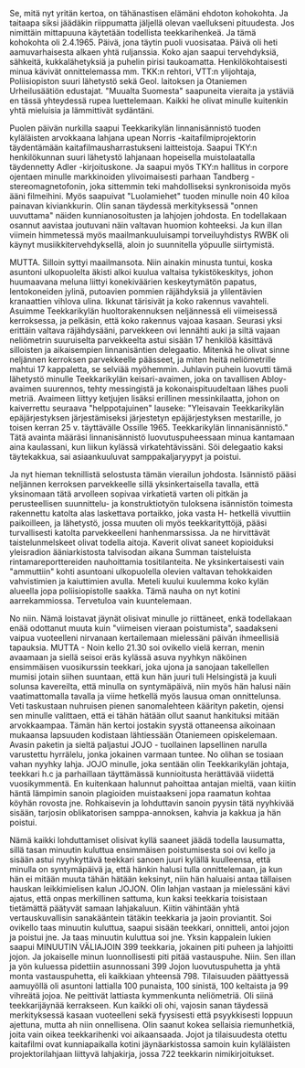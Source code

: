 
Se, mitä nyt yritän kertoa, on tähänastisen elämäni ehdoton kohokohta. Ja taitaapa siksi jäädäkin 
riippumatta jäljellä olevan vaellukseni pituudesta. Jos nimittäin mittapuuna käytetään todellista 
teekkarihenkeä. Ja tämä kohokohta oli 2.4.1965.  Päivä, jona täytin puoli vuosisataa. Päivä oli heti 
aamuvarhaisesta alkaen yhtä ruljanssia. Koko ajan saapui tervehdyksiä, sähkeitä, kukkalähetyksiä ja 
puhelin pirisi taukoamatta. Henkilökohtaisesti minua kävivät onnittelemassa mm. TKK:n rehtori, 
VTT:n ylijohtaja, Poliisiopiston suuri lähetystö sekä Geol. laitoksen ja Otaniemen Urheilusäätiön 
edustajat. "Muualta Suomesta" saapuneita vieraita ja ystäviä en tässä yhteydessä rupea luettelemaan. 
Kaikki he olivat minulle kuitenkin yhtä mieluisia ja lämmittivät sydäntäni.

Puolen päivän nurkilla saapui Teekkarikylän linnanisännistö tuoden kyläläisten arvokkaana lahjana 
upean Norris -kaitafilmiprojektorin täydentämään kaitafilmausharrastukseni laitteistoja. Saapui TKY:n 
henkilökunnan suuri lähetystö lahjanaan hopeisella muistolaatalla täydennetty Adler -kirjoituskone. Ja 
saapui myös TKY:n hallitus in corpore ojentaen minulle markkinoiden ylivoimaisesti parhaan 
Tandberg -stereomagnetofonin, joka sittemmin teki mahdolliseksi synkronisoida myös ääni filmeihini. 
Myös saapuivat "Luolamiehet" tuoden minulle noin 40 kiloa painavan kiviankkurin. Olin sanan 
täydessä merkityksessä "onnen uuvuttama" näiden kunnianosoitusten ja lahjojen johdosta. En 
todellakaan osannut aavistaa joutuvani näin valtavan huomion kohteeksi. Ja kun illan viimein 
himmetessä myös maailmankuuluisampi torveiluyhdistys RWBK oli käynyt musiikkitervehdyksellä, 
aloin jo suunnitella yöpuulle siirtymistä.

MUTTA. Silloin syttyi maailmansota. Niin ainakin minusta tuntui, koska asuntoni ulkopuolelta äkisti 
alkoi kuulua valtaisa tykistökeskitys, johon huumaavana meluna liittyi konekiväärien keskeytymätön 
papatus, lentokoneiden jylinä, putoavien pommien räjähdyksiä ja ylilentävien kranaattien vihlova ulina. 
Ikkunat tärisivät ja koko rakennus vavahteli. Asuimme Teekkarikylän huoltorakennuksen neljännessä 
eli viimeisessä kerroksessa, ja pelkäsin, että koko rakennus vajoaa kasaan. Seurasi yksi erittäin valtava 
räjähdysääni, parvekkeen ovi lennähti auki ja siltä vajaan neliömetrin suuruiselta parvekkeelta astui 
sisään 17 henkilöä käsittävä silloisten ja aikaisempien linnanisäntien delegaatio. Mitenkä he olivat 
sinne neljännen kerroksen parvekkeelle päässeet, ja miten heitä neliömetrille mahtui 17 kappaletta, se 
selviää myöhemmin. Juhlavin puhein luovutti tämä lähetystö minulle Teekkarikylän keisari-avaimen, 
joka on tavallisen Abloy-avaimen suurennos, tehty messingistä ja kokonaispituudeltaan lähes puoli 
metriä. Avaimeen liittyy ketjujen lisäksi erillinen messinkilaatta, johon on kaiverrettu seuraava 
"helppotajuinen" lauseke: "Yleisavain Teekkarikylän epäjärjestyksen järjestämiseksi järjestetyn 
epäjärjestyksen mestarille, jo toisen kerran 25 v. täyttävälle Ossille 1965. Teekkarikylän 
linnanisännistö." Tätä avainta määräsi linnanisännistö luovutuspuheessaan minua kantamaan aina 
kaulassani, kun liikun kylässä virkatehtävissäni. Söi delegaatio kaksi täytekakkua, sai asiaankuuluvat 
samppakaljaryypyt ja poistui. 

Ja nyt hieman teknillistä selostusta tämän vierailun johdosta. Isännistö pääsi neljännen kerroksen 
parvekkeelle sillä yksinkertaisella tavalla, että yksinomaan tätä arvolleen sopivaa virkatietä varten oli 
pitkän ja perusteellisen suunnittelu- ja konstruktiotyön tuloksena isännistön toimesta rakennettu katolta 
alas laskettava portaikko, joka vasta H- hetkellä vivuttiin paikoilleen, ja lähetystö, jossa muuten oli 
myös teekkarityttöjä, pääsi turvallisesti katolta parvekkeelleni hanhenmarssissa. Ja ne hirvittävät 
taistelunmelskeet olivat todella aitoja. Kaverit olivat saneet kopioiduksi yleisradion ääniarkistosta
talvisodan aikana Summan taisteluista rintamareporttereiden nauhoittamia tositilanteita. Ne 
yksinkertaisesti vain "ammuttiin" kohti asuntoani ulkopuolella olevien valtavan tehokkaiden 
vahvistimien ja kaiuttimien avulla. Meteli kuului kuulemma koko kylän alueella jopa poliisiopistolle 
saakka. Tämä nauha on nyt kotini aarrekammiossa. Tervetuloa vain kuuntelemaan.

No niin. Nämä loistavat jäynät olisivat minulle jo riittäneet, enkä todellakaan enää odottanut muuta 
kuin "viimeisen vieraan poistumista", saadakseni vaipua vuoteelleni nirvanaan kertailemaan mielessäni 
päivän ihmeellisiä tapauksia. MUTTA - Noin kello 21.30 soi ovikello vielä kerran, menin avaamaan ja 
siellä seisoi eräs kylässä asuva nyyhkyn näköinen ensimmäisen vuosikurssin teekkari, joka ujona ja 
sanojaan takellellen mumisi jotain siihen suuntaan, että kun hän juuri tuli Helsingistä ja kuuli solunsa 
kavereilta, että minulla on syntymäpäivä, niin myös hän halusi näin vaatimattomalla tavalla ja viime 
hetkellä myös lausua oman onnittelunsa. Veti taskustaan nuhruisen pienen sanomalehteen käärityn 
paketin, ojensi sen minulle valittaen, että ei tähän hätään ollut saanut hankituksi mitään arvokkaampaa. 
Tämän hän kertoi jostakin syystä ottaneensa aikoinaan mukaansa lapsuuden kodistaan lähtiessään 
Otaniemeen opiskelemaan. Avasin paketin ja sieltä paljastui JOJO - tuollainen lapsellinen narulla 
varustettu hyrrälelu, jonka jokainen varmaan tuntee. No olihan se tosiaan vahan nyyhky lahja. JOJO 
minulle, joka sentään olin Teekkarikylän johtaja, teekkari h.c ja parhaillaan täyttämässä kunnioitusta 
herättävää viidettä vuosikymmentä. En kuitenkaan halunnut pahoittaa antajan mieltä, vaan kiitin häntä 
lämpimin sanoin plagioiden muistaakseni jopa raamatun kohtaa köyhän rovosta jne. Rohkaisevin ja 
lohduttavin sanoin pyysin tätä nyyhkivää sisään, tarjosin oblikatorisen samppa-annoksen, kahvia ja 
kakkua ja hän poistui. 

Nämä kaikki lohduttamiset olisivat kyllä saaneet jäädä todella lausumatta, sillä tasan minuutin kuluttua 
ensimmäisen poistumisesta soi ovi kello ja sisään astui nyyhkyttävä teekkari sanoen juuri kylällä 
kuulleensa, että minulla on syntymäpäivä ja, että hänkin halusi tulla onnittelemaan, ja kun hän ei 
mitään muuta tähän hätään keksinyt, niin hän haluaisi antaa tällaisen hauskan leikkimielisen kalun 
JOJON. Olin lahjan vastaan ja mielessäni kävi ajatus, että onpas merkillinen sattuma, kun kaksi 
teekkaria toisistaan tietämättä päätyvät samaan lahjakaluun. Kiitin vähintään yhtä vertauskuvallisin 
sanakääntein tätäkin teekkaria ja jaoin proviantit. Soi ovikello taas minuutin kuluttua, saapui sisään 
teekkari, onnitteli, antoi jojon ja poistui jne. Ja taas minuutin kuluttua soi jne. Yksin kappalein lukien 
saapui MINUUTIN VÄLIAJOIN 399 teekkaria, jokainen piti puheen ja lahjoitti jojon. Ja jokaiselle 
minun luonnollisesti piti pitää vastauspuhe. Niin. Sen illan ja yön kuluessa pidettiin asunnossani 399 
Jojon luovutuspuhetta ja yhtä monta vastauspuhetta, eli kaikkiaan yhteensä 798. Tilaisuuden päättyessä 
aamuyöllä oli asuntoni lattialla 100 punaista, 100 sinistä, 100 keltaista ja 99 vihreätä jojoa. Ne peittivät 
lattiasta kymmenkunta neliömetriä. Oli siinä teekkarijäynää kerrakseen. Kun kaikki oli ohi, vajosin 
sanan täydessä merkityksessä kasaan vuoteelleni sekä fyysisesti että psyykkisesti loppuun ajettuna, 
mutta ah niin onnellisena. Olin saanut kokea sellaisia riemunhetkiä, joita vain oikea teekkarihenki voi 
aikaansaada. Jojot ja tilaisuudesta otettu kaitafilmi ovat kunniapaikalla kotini jäynäarkistossa samoin 
kuin kyläläisten projektorilahjaan liittyvä lahjakirja, jossa 722 teekkarin nimikirjoitukset.